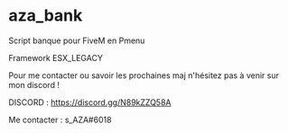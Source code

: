 # aza_bank

Script banque pour FiveM en Pmenu

Framework ESX_LEGACY

Pour me contacter ou savoir les prochaines maj n'hésitez pas à venir sur mon discord !

DISCORD : https://discord.gg/N89kZZQ58A

Me contacter : s_AZA#6018

